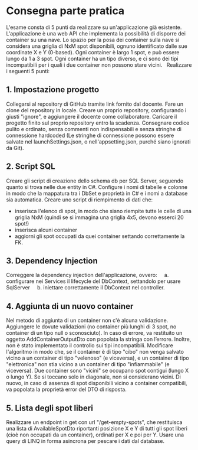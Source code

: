 # Consegna parte pratica

L'esame consta di 5 punti da realizzare su un'applicazione già esistente.
L'applicazione è una web API che implementa la possibilità di disporre dei container su una nave.
Lo spazio per la posa dei container sulla nave si considera una griglia di NxM spot disponibili, ognuno identificato dalle sue coordinate X e Y (0-based).
Ogni container è largo 1 spot, e può essere lungo da 1 a 3 spot.
Ogni container ha un tipo diverso, e ci sono dei tipi incompatibili per i quali i due container non possono stare vicini.
 
Realizzare i seguenti 5 punti:
 
## 1. Impostazione progetto
Collegarsi al repository di GitHub tramite link fornito dal docente.
Fare un clone del repository in locale.
Creare un proprio repository, configurando i giusti "ignore", e aggiungere il docente come collaboratore.
Caricare il progetto finito sul proprio repository entro la scadenza.
Consegnare codice pulito e ordinato, senza commenti non indispensabili e senza stringhe di connessione hardcoded
(Le stringhe di connessione possono essere salvate nel launchSettings.json, o nell'appsetting.json, purché siano ignorati da Git).
 
## 2. Script SQL
Creare gli script di creazione dello schema db per SQL Server, seguendo quanto si trova nelle due entity in C#.
Configure i nomi di tabelle e colonne in modo che la mappatura tra i DbSet e proprietà in C# e i nomi a database sia automatica.
Creare uno script di riempimento di dati che:
- inserisca l'elenco di spot, in modo che siano riempite tutte le celle di una griglia NxM (quindi se si immagina una griglia 4x5, devono esserci 20 spot!)
- inserisca alcuni container
- aggiorni gli spot occupati da quei container settando correttamente la FK.
 
## 3. Dependency Injection
Correggere la dependency injection dell'applicazione, ovvero:
    a. configurare nei Services il lifecycle del DbContext, settandolo per usare SqlServer
    b. iniettare correttamente il DbContext nel controller.
 
## 4. Aggiunta di un nuovo container
Nel metodo di aggiunta di un container non c'è alcuna validazione. Aggiungere le dovute validazioni (no container più lunghi di 3 spot, no container di un tipo null o sconosciuto). In caso di errore, va restituito un oggetto AddContainerOutputDto con popolata la stringa con l’errore.
Inoltre, non è stato implementato il controllo sui tipi incompatibili. Modificare l'algoritmo in modo che, se il container è di tipo "cibo" non venga salvato vicino a un container di tipo "velenoso" (e viceversa), e un container di tipo "elettronica" non stia vicino a un container di tipo "infiammabile" (e viceversa).
Due container sono "vicini" se occupano spot contigui (lungo X o lungo Y). Se si toccano solo in diagonale, non si considerano vicini.
Di nuovo, in caso di assenza di spot disponibili vicino a container compatibili, va popolata la proprietà error del DTO di risposta.
 
## 5. Lista degli spot liberi
Realizzare un endpoint in get con url "/get-empty-spots", che restituisca una lista di AvailableSpotDto riportanti posizione X e Y di tutti gli spot liberi (cioè non occupati da un container), ordinati per X e poi per Y.
Usare una query di LINQ in forma asincrona per pescare i dati dal database.
